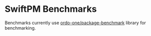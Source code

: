 # SwiftPM Benchmarks

Benchmarks currently use [ordo-one/package-benchmark](https://github.com/ordo-one/package-benchmark) library for benchmarking.
